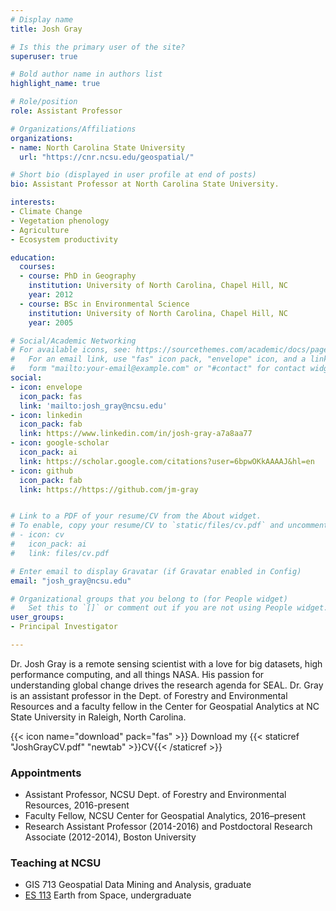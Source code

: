 ```yaml
---
# Display name
title: Josh Gray

# Is this the primary user of the site?
superuser: true

# Bold author name in authors list
highlight_name: true

# Role/position
role: Assistant Professor

# Organizations/Affiliations
organizations:
- name: North Carolina State University
  url: "https://cnr.ncsu.edu/geospatial/"

# Short bio (displayed in user profile at end of posts)
bio: Assistant Professor at North Carolina State University.

interests:
- Climate Change
- Vegetation phenology
- Agriculture
- Ecosystem productivity

education:
  courses:
  - course: PhD in Geography
    institution: University of North Carolina, Chapel Hill, NC
    year: 2012
  - course: BSc in Environmental Science
    institution: University of North Carolina, Chapel Hill, NC
    year: 2005

# Social/Academic Networking
# For available icons, see: https://sourcethemes.com/academic/docs/page-builder/#icons
#   For an email link, use "fas" icon pack, "envelope" icon, and a link in the
#   form "mailto:your-email@example.com" or "#contact" for contact widget.
social:
- icon: envelope
  icon_pack: fas
  link: 'mailto:josh_gray@ncsu.edu'
- icon: linkedin
  icon_pack: fab
  link: https://www.linkedin.com/in/josh-gray-a7a8aa77
- icon: google-scholar
  icon_pack: ai
  link: https://scholar.google.com/citations?user=6bpwOKkAAAAJ&hl=en
- icon: github
  icon_pack: fab
  link: https://https://github.com/jm-gray


# Link to a PDF of your resume/CV from the About widget.
# To enable, copy your resume/CV to `static/files/cv.pdf` and uncomment the lines below.
# - icon: cv
#   icon_pack: ai
#   link: files/cv.pdf

# Enter email to display Gravatar (if Gravatar enabled in Config)
email: "josh_gray@ncsu.edu"

# Organizational groups that you belong to (for People widget)
#   Set this to `[]` or comment out if you are not using People widget.
user_groups:
- Principal Investigator

---
```

Dr. Josh Gray is a remote sensing scientist with a love for big datasets, high performance computing, and all things NASA. His passion for understanding global change drives the research agenda for SEAL. Dr. Gray is an assistant professor in the Dept. of Forestry and Environmental Resources and a faculty fellow in the Center for Geospatial Analytics at NC State University in Raleigh, North Carolina.

{{< icon name="download" pack="fas" >}} Download my {{< staticref "JoshGrayCV.pdf" "newtab" >}}CV{{< /staticref >}}

### Appointments
- Assistant Professor, NCSU Dept. of Forestry and Environmental Resources, 2016-present
- Faculty Fellow, NCSU Center for Geospatial Analytics, 2016–present
- Research Assistant Professor (2014-2016) and Postdoctoral Research Associate (2012-2014), Boston University 

### Teaching at NCSU
- GIS 713 Geospatial Data Mining and Analysis, graduate
- [ES 113](https://www.coursicle.com/ncsu/courses/ES/400/) Earth from Space, undergraduate
